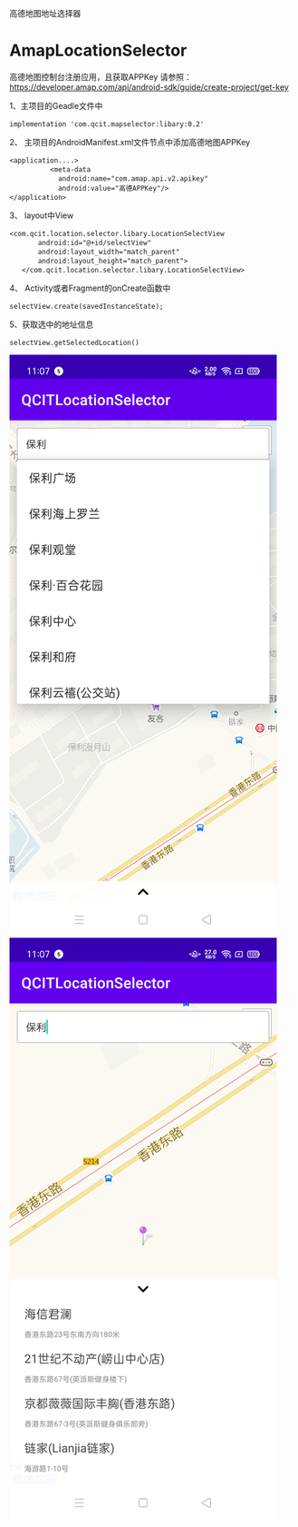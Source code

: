 高德地图地址选择器

# AmapLocationSelector
高德地图控制台注册应用，且获取APPKey
请参照：https://developer.amap.com/api/android-sdk/guide/create-project/get-key


1、主项目的Geadle文件中
```
implementation 'com.qcit.mapselector:libary:0.2'
```

2、
主项目的AndroidManifest.xml文件<Application>节点中添加高德地图APPKey
```
<application....>
          <meta-data
            android:name="com.amap.api.v2.apikey"
            android:value="高德APPKey"/>
</application>     
```
            
 3、
 layout中View
 ```
 <com.qcit.location.selector.libary.LocationSelectView
        android:id="@+id/selectView"
        android:layout_width="match_parent"
        android:layout_height="match_parent">
    </com.qcit.location.selector.libary.LocationSelectView>
```
 4、
 Activity或者Fragment的onCreate函数中
 ```
 selectView.create(savedInstanceState);
 ```
 
 5、获取选中的地址信息
 ```
 selectView.getSelectedLocation()
 ```


![](https://github.com/15563988825/AmapLocationSelector/blob/master/screenShot/device-2021-03-05-110729.png)
![](https://github.com/15563988825/AmapLocationSelector/blob/master/screenShot/device-2021-03-05-110806.png)
